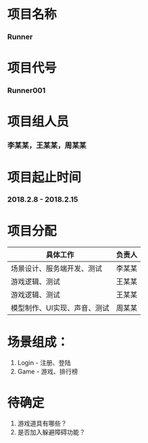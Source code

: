 # 项目名称
### Runner
# 项目代号
### Runner001
# 项目组人员
### 李某某，王某某，周某某
# 项目起止时间
### 2018.2.8 - 2018.2.15
# 项目分配
| 具体工作  | 负责人    |
| -------- | :-----:   |
| 场景设计、服务端开发、测试  | 李某某 | 
| 游戏逻辑、测试  | 王某某 |
| 游戏逻辑、测试| 王某某 | 
| 模型制作、UI实现、声音、测试| 周某某 | 

# 场景组成：
1. Login - 注册、登陆
2. Game - 游戏、排行榜

# 待确定
1. 游戏道具有哪些？
2. 是否加入躲避障碍功能？
